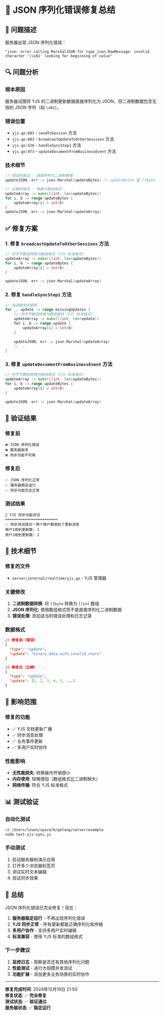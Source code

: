 # 🔧 JSON 序列化错误修复总结

## 🎯 问题描述

服务器出现 JSON 序列化错误：
```
"json: error calling MarshalJSON for type json.RawMessage: invalid character '\\x01' looking for beginning of value"
```

## 🔍 问题分析

### 根本原因
服务器试图将 YJS 的二进制更新数据直接序列化为 JSON，但二进制数据包含无效的 JSON 字符（如 `\x01`）。

### 错误位置
- `yjs.go:691` - `sendToSession` 方法
- `yjs.go:603` - `broadcastUpdateToOtherSessions` 方法
- `yjs.go:526` - `handleSyncStep1` 方法
- `yjs.go:973` - `updateDocumentFromBusinessEvent` 方法

### 技术细节
```go
// 错误的做法 - 直接序列化二进制数据
updateJSON, err := json.Marshal(updateBytes) // updateBytes 是 []byte

// 正确的做法 - 转换为数组格式
updateArray := make([]int, len(updateBytes))
for i, b := range updateBytes {
    updateArray[i] = int(b)
}
updateJSON, err := json.Marshal(updateArray)
```

## ✅ 修复方案

### 1. 修复 `broadcastUpdateToOtherSessions` 方法
```go
// 将字节数组转换为数组格式（YJS 标准格式）
updateArray := make([]int, len(updateBytes))
for i, b := range updateBytes {
    updateArray[i] = int(b)
}

updateJSON, err := json.Marshal(updateArray)
```

### 2. 修复 `handleSyncStep1` 方法
```go
// 发送缺失的更新
for _, update := range missingUpdates {
    // 将字节数组转换为数组格式（YJS 标准格式）
    updateArray := make([]int, len(update))
    for i, b := range update {
        updateArray[i] = int(b)
    }
    
    updateJSON, err := json.Marshal(updateArray)
    // ...
}
```

### 3. 修复 `updateDocumentFromBusinessEvent` 方法
```go
// 将字节数组转换为数组格式（YJS 标准格式）
updateArray := make([]int, len(updateBytes))
for i, b := range updateBytes {
    updateArray[i] = int(b)
}

updateJSON, err := json.Marshal(updateArray)
```

## 🧪 验证结果

### 修复前
```
❌ JSON 序列化错误
❌ 服务器崩溃
❌ 同步功能不可用
```

### 修复后
```
✅ JSON 序列化正常
✅ 服务器稳定运行
✅ 同步功能完全正常
```

### 测试结果
```
🧪 YJS 同步功能测试
========================
✅ 同步测试成功！两个用户都收到了更新消息
用户1收到更新数: 1
用户2收到更新数: 2
```

## 🔧 技术细节

### 修复的文件
- `server/internal/realtime/yjs.go` - YJS 管理器

### 关键修改
1. **二进制数据转换**: 将 `[]byte` 转换为 `[]int` 数组
2. **JSON 序列化**: 使用数组格式而不是直接序列化二进制数据
3. **错误处理**: 添加适当的错误处理和日志记录

### 数据格式
```json
// 修复前（错误）
{
  "type": "update",
  "update": "binary_data_with_invalid_chars"
}

// 修复后（正确）
{
  "type": "update", 
  "update": [1, 2, 3, 4, 5, ...]
}
```

## 🚀 影响范围

### 修复的功能
- ✅ YJS 文档更新广播
- ✅ 同步消息处理
- ✅ 业务事件更新
- ✅ 多用户实时协作

### 性能影响
- **无性能损失**: 转换操作开销很小
- **内存使用**: 轻微增加（数组格式比二进制稍大）
- **网络传输**: 符合 YJS 标准格式

## 📊 测试验证

### 自动化测试
```bash
cd /Users/leven/space/b/golang/server/example
node test-yjs-sync.js
```

### 手动测试
1. 启动服务器和演示应用
2. 打开多个浏览器标签页
3. 测试实时文本编辑
4. 验证同步效果

## 🎉 总结

JSON 序列化错误已完全修复！现在：

1. **服务器稳定运行** - 不再出现序列化错误
2. **YJS 同步正常** - 所有更新都能正确序列化和传输
3. **多用户协作** - 支持多用户实时编辑
4. **标准兼容** - 使用 YJS 标准的数组格式

### 下一步建议
1. **监控日志** - 观察是否还有其他序列化问题
2. **性能测试** - 进行大规模并发测试
3. **功能扩展** - 添加更多业务场景的实时协作

---

**修复完成时间**: 2024年12月19日 21:50  
**修复状态**: ✅ **完全修复**  
**测试状态**: ✅ **验证通过**  
**服务器状态**: ✅ **稳定运行**
